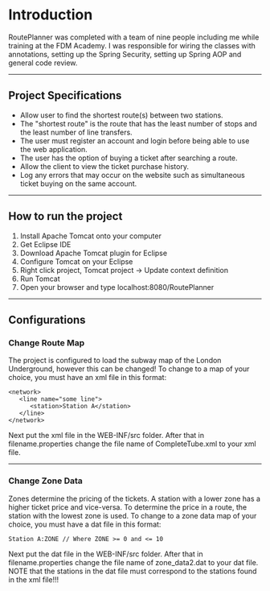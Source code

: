 # Introduction #

RoutePlanner was completed with a team of nine people including me while training at the FDM Academy. I was responsible for wiring the classes with annotations, setting up the Spring Security, setting up Spring AOP and general code review.


---

## Project Specifications ##

  * Allow user to find the shortest route(s) between two stations.
  * The "shortest route" is the route that has the least number of stops and the least number of line transfers.
  * The user must register an account and login before being able to use the web application.
  * The user has the option of buying a ticket after searching a route.
  * Allow the client to view the ticket purchase history.
  * Log any errors that may occur on the website such as simultaneous ticket buying on the same account.


---

## How to run the project ##
  1. Install Apache Tomcat onto your computer
  1. Get Eclipse IDE
  1. Download Apache Tomcat plugin for Eclipse
  1. Configure Tomcat on your Eclipse
  1. Right click project, Tomcat project -> Update context definition
  1. Run Tomcat
  1. Open your browser and type localhost:8080/RoutePlanner



---

## Configurations ##
### Change Route Map ###
The project is configured to load the subway map of the London Underground, however this can be changed! To change to a map of your choice, you must have an xml file in this format:
```
<network>
   <line name="some line">
      <station>Station A</station>
   </line>
</network>
```

Next put the xml file in the WEB-INF/src folder.
After that in filename.properties change the file name of CompleteTube.xml to your xml file.


---

### Change Zone Data ###
Zones determine the pricing of the tickets. A station with a lower zone has a higher ticket price and vice-versa. To determine the price in a route, the station with the lowest zone is used. To change to a zone data map of your choice, you must have a dat file in this format:
```
Station A:ZONE // Where ZONE >= 0 and <= 10
```

Next put the dat file in the WEB-INF/src folder.
After that in filename.properties change the file name of zone\_data2.dat to your dat file. NOTE that the stations in the dat file must correspond to the stations found in the xml file!!!